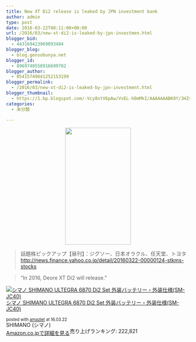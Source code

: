 ```yaml
---
title: New XT Di2 release is leaked by JPN investment bank
author: admin
type: post
date: 2016-03-22T00:11:00+00:00
url: /2016/03/new-xt-di2-is-leaked-by-jpn-investmen.html
blogger_bid:
  - 443169423969093484
blogger_blog:
  - blog.gensobunya.net
blogger_id:
  - 8969740558916699702
blogger_author:
  - 05415749641252153199
blogger_permalink:
  - /2016/03/new-xt-di2-is-leaked-by-jpn-investment.html
blogger_thumbnail:
  - https://1.bp.blogspot.com/-Vcy8ntV6pAw/VvEL-h0mMkI/AAAAAAABK8Y/3HZsX5495LASDsjPbRvyUCdfkyPIOE3Wg/s320/Screenshot_2016-03-22-15-05-54.png
categories:
  - 未分類

---
```

<div class="separator" style="clear: both; text-align: center;">
  <a href="https://1.bp.blogspot.com/-Vcy8ntV6pAw/VvEL-h0mMkI/AAAAAAABK8Y/3HZsX5495LASDsjPbRvyUCdfkyPIOE3Wg/s1600/Screenshot_2016-03-22-15-05-54.png" imageanchor="1" style="margin-left: 1em; margin-right: 1em;"><img border="0" height="320" src="https://blog.gensobunya.net/wp-content/uploads/2016/03/Screenshot_2016-03-22-15-05-54.png" width="180" /></a>
</div>



<blockquote class="tr_bq">
  <p>
    話題株ピックアップ【昼刊】：ジグソー、日本オラクル、任天堂、トヨタ<br /> <a href="http://news.finance.yahoo.co.jp/detail/20160322-00000124-stkms-stocks">http://news.finance.yahoo.co.jp/detail/20160322-00000124-stkms-stocks</a>
  </p>
</blockquote>

<blockquote class="tr_bq">
  <p>
    &#8220;In 2016, Deore XT Di2 will release.&#8221;
  </p>
</blockquote>

<div class="amazlet-box" style="margin-bottom:0px;">
  <div class="amazlet-image" style="float:left;margin:0px 12px 1px 0px;">
    <a href="http://www.amazon.co.jp/exec/obidos/ASIN/B00H11H63K/gensobunya-22/ref=nosim/" name="amazletlink" target="_blank"><img src="https://images-fe.ssl-images-amazon.com/images/I/41i4%2BMqFJML._SL160_.jpg" alt="シマノ SHIMANO ULTEGRA 6870 Di2 Set 外装バッテリー・外装仕様(SM-JC40)" style="border: none;" /></a>
  </div>

  <div class="amazlet-info" style="line-height:120%; margin-bottom: 10px">
    <div class="amazlet-name" style="margin-bottom:10px;line-height:120%">
<a href="http://www.amazon.co.jp/exec/obidos/ASIN/B00H11H63K/gensobunya-22/ref=nosim/" name="amazletlink" target="_blank">シマノ SHIMANO ULTEGRA 6870 Di2 Set 外装バッテリー・外装仕様(SM-JC40)</a></p>

<div class="amazlet-powered-date" style="font-size:80%;margin-top:5px;line-height:120%">
  posted with <a href="http://www.amazlet.com/" title="amazlet" target="_blank">amazlet</a> at 16.03.22
</div>


<div class="amazlet-detail">
SHIMANO (シマノ) <br />売り上げランキング: 222,821


<div class="amazlet-sub-info" style="float: left;">
<div class="amazlet-link" style="margin-top: 5px">
  <a href="http://www.amazon.co.jp/exec/obidos/ASIN/B00H11H63K/gensobunya-22/ref=nosim/" name="amazletlink" target="_blank">Amazon.co.jpで詳細を見る</a>
</div>

  </div>

  <div class="amazlet-footer" style="clear: left">
  </div>
</div>

